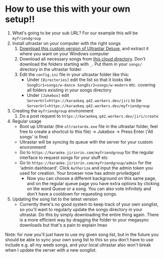 # How to use this with your own setup!!
1. What's going to be your sub URL? For our example this will be `myfriendgroup`
2. Install ultrastar on your computer with the right songs
   1. [Download this custom version of Ultrastar Deluxe](foobar.com), and extract it where you want on your Windows computer
   2. Download all necessary songs from [this cloud directory](https://mega.nz/folder/______________). Don't download the folders starting with `_`. Put them in your `songs/` directory in the ultrastar folder.
   3. Edit the `config.ini` file in your ultrastar folder like this:
      - Under `[Directories]` edit the list so that it looks like `SongDir1=songs/w-dance SongDir2=songs/w-modern` etc. covering all folders existing in your songs directory
      - Under `[Jukebox]` edit `ServerUrl=https://karaokeq.q42.workers.dev/jiri` to be `ServerUrl=https://karaokeq.q42.workers.dev/myfriendgroup`
3. Creating the `myfriendgroup` environment
   1. Do a post request to `https://karaokeq.q42.workers.dev/jiri/create`
4. Regular usage
   - Boot up Ultrastar (the `ultrastardx.exe` file in the ultrastar folder, feel free to create a shortcut to this file) -> Jukebox -> Press Enter ('All songs' is fine)
   - Ultrastar will be syncing its queue with the server for your custom environment!
   - Go to `https://karaoke.jirinrin.com/myfriendgroup` for the regular interface to request songs for your stuff etc
   - Go to `https://karaoke.jirinrin.com/myfriendgroup/admin` for the 'admin dashboard'. Click `Authorize` and input the admin token you used for creation. Your browser now has admin priviledges!
     - Now you can choose a different background on this same page, and on the regular queue page you have extra options by clicking on the word Queue or a song. You can also vote infinitely and don't have a cooldown for requesting songs.
5. Updating the song list to the latest version
   - Currently there's no good system to keep track of your own songlist, so you'll want to regularly update the songs directory in your ultrastar. Do this by simply downloading the entire thing again. There is a more efficient way by dragging the folder to your megasync downloads but that's a pain to explain lmao

Note: for now you'll just have to use my given song list, but in the future you should be able to sync your own song list to this so you don't have to use include e.g. all my weeb songs, and your local ultrastar also won't break when I update the server with a new songlist.